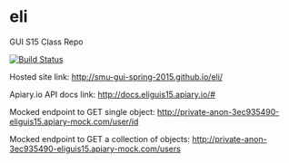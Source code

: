 # eli
GUI S15 Class Repo

[![Build Status](https://travis-ci.org/edjli2005/eli.svg?branch=master)](https://travis-ci.org/edjli2005/eli)

Hosted site link: http://smu-gui-spring-2015.github.io/eli/

Apiary.io API docs link: http://docs.eliguis15.apiary.io/#

Mocked endpoint to GET single object: http://private-anon-3ec935490-eliguis15.apiary-mock.com/user/id

Mocked endpoint to GET a collection of objects: http://private-anon-3ec935490-eliguis15.apiary-mock.com/users
